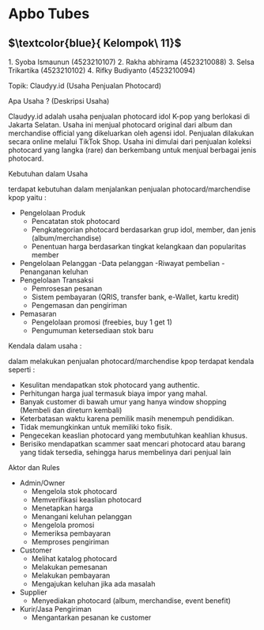 # Apbo Tubes

## $\textcolor{blue}{ Kelompok\ 11}$

1.⁠ ⁠Syoba Ismaunun (4523210107)
2.⁠ ⁠Rakha abhirama (4523210088)
3.⁠ ⁠Selsa Trikartika (4523210102)
4.⁠ ⁠Rifky Budiyanto (4523210094)

Topik: Claudyy.id (Usaha Penjualan Photocard)

Apa Usaha ? (Deskripsi Usaha)

Claudyy.id adalah usaha penjualan photocard idol K-pop yang berlokasi di Jakarta Selatan. Usaha ini menjual photocard original dari album dan merchandise official yang dikeluarkan oleh agensi idol. Penjualan dilakukan secara online melalui TikTok Shop. Usaha ini dimulai dari penjualan koleksi photocard yang langka (rare) dan berkembang untuk menjual berbagai jenis photocard.

Kebutuhan dalam Usaha 

terdapat kebutuhan dalam menjalankan penjualan photocard/marchendise kpop yaitu :
- Pengelolaan Produk
    - Pencatatan stok photocard
    - Pengkategorian photocard berdasarkan grup idol, member, dan jenis (album/merchandise)
    - Penentuan harga berdasarkan tingkat kelangkaan dan popularitas member
- Pengelolaan Pelanggan
    -Data pelanggan
    -Riwayat pembelian
    -Penanganan keluhan
- Pengelolaan Transaksi
    - Pemrosesan pesanan
    - Sistem pembayaran (QRIS, transfer bank, e-Wallet, kartu kredit)
    - Pengemasan dan pengiriman
- Pemasaran
    - Pengelolaan promosi (freebies, buy 1 get 1)
    - Pengumuman ketersediaan stok baru

Kendala dalam usaha :

dalam melakukan penjualan photocard/marchendise kpop terdapat kendala seperti :
- Kesulitan mendapatkan stok photocard yang authentic.
- Perhitungan harga jual termasuk biaya impor yang mahal.
- Banyak customer di bawah umur yang hanya window shopping (Membeli dan direturn kembali)
- Keterbatasan waktu karena pemilik masih menempuh pendidikan.
- Tidak memungkinkan untuk memiliki toko fisik.
- Pengecekan keaslian photocard yang membutuhkan keahlian khusus.
- Berisiko mendapatkan scammer saat mencari photocard atau barang yang tidak tersedia, sehingga harus membelinya dari penjual lain

Aktor dan Rules

- Admin/Owner
    - Mengelola stok photocard
    - Memverifikasi keaslian photocard
    - Menetapkan harga
    - Menangani keluhan pelanggan
    - Mengelola promosi
    - Memeriksa pembayaran
    - Memproses pengiriman
- Customer
    - Melihat katalog photocard
    - Melakukan pemesanan
    - Melakukan pembayaran
    - Mengajukan keluhan jika ada masalah
- Supplier
    - Menyediakan photocard (album, merchandise, event benefit)
- Kurir/Jasa Pengiriman
    - Mengantarkan pesanan ke customer
 


